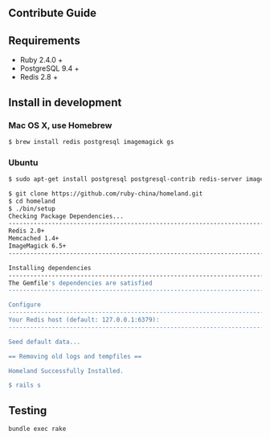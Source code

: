 Contribute Guide
----------------

## Requirements

* Ruby 2.4.0 +
* PostgreSQL 9.4 +
* Redis 2.8 +

## Install in development

### Mac OS X, use Homebrew

```bash
$ brew install redis postgresql imagemagick gs
```

### Ubuntu

```bash
$ sudo apt-get install postgresql postgresql-contrib redis-server imagemagick ghostscript libpq-dev
```

```bash
$ git clone https://github.com/ruby-china/homeland.git
$ cd homeland
$ ./bin/setup
Checking Package Dependencies...
--------------------------------------------------------------------------------
Redis 2.0+                                                                 [Yes]
Memcached 1.4+                                                             [Yes]
ImageMagick 6.5+                                                           [Yes]
--------------------------------------------------------------------------------

Installing dependencies
--------------------------------------------------------------------------------
The Gemfile's dependencies are satisfied
--------------------------------------------------------------------------------

Configure
--------------------------------------------------------------------------------
Your Redis host (default: 127.0.0.1:6379):
--------------------------------------------------------------------------------

Seed default data...                                                      [Done]

== Removing old logs and tempfiles ==

Homeland Successfully Installed.

$ rails s
```

## Testing

```bash
bundle exec rake
```
